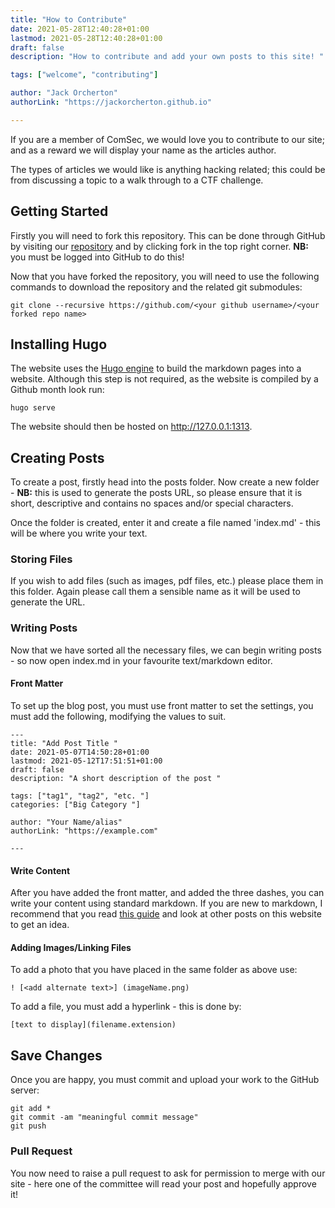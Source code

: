 ```yaml
---
title: "How to Contribute"
date: 2021-05-28T12:40:28+01:00
lastmod: 2021-05-28T12:40:28+01:00
draft: false
description: "How to contribute and add your own posts to this site! "

tags: ["welcome", "contributing"]

author: "Jack Orcherton" 
authorLink: "https://jackorcherton.github.io"

---
```


If you are a member of ComSec, we would love you to contribute to our site; and as a reward we will display your name as the articles author.

The types of articles we would like is anything hacking related; this could be from discussing a topic to a walk through to a CTF challenge.

## Getting Started

Firstly you will need to fork this repository. This can be done through GitHub by visiting our [repository](https://github.com/Cov-ComSec/Cov-ComSec.github.io) and by clicking fork in the top right corner. **NB:** you must be logged into GitHub to do this!

Now that you have forked the repository, you will need to use the following commands to download the repository and the related git submodules:

```
git clone --recursive https://github.com/<your github username>/<your forked repo name>
```

## Installing Hugo

The website uses the [Hugo engine](https://gohugo.io) to build the markdown pages into a website. Although this step is not required, as the website is compiled by a Github month look run:

```
hugo serve
```

The website should then be hosted on http://127.0.0.1:1313.

## Creating Posts

To create a post, firstly head into the posts folder. Now create a new folder - **NB:** this is used to generate the posts URL, so please ensure that it is short, descriptive and contains no spaces and/or special characters.

Once the folder is created, enter it and create a file named 'index.md' - this will be where you write your text.

### Storing Files
If you wish to add files (such as images, pdf files, etc.) please place them in this folder. Again please call them a sensible name as it will be used to generate the URL.

### Writing Posts
Now that we have sorted all the necessary files, we can begin writing posts - so now open index.md in your favourite text/markdown editor.

#### Front Matter
To set up the blog post, you must use front matter to set the settings, you must add the following, modifying the values to suit.

```
---
title: "Add Post Title "
date: 2021-05-07T14:50:28+01:00
lastmod: 2021-05-12T17:51:51+01:00
draft: false
description: "A short description of the post "

tags: ["tag1", "tag2", "etc. "]
categories: ["Big Category "]

author: "Your Name/alias" 
authorLink: "https://example.com"

---
 ```

#### Write Content
After you have added the front matter, and added the three dashes, you can write your content using standard markdown. If you are new to markdown, I recommend that you read [this guide](https://www.markdownguide.org/cheat-sheet/) and look at other posts on this website to get an idea. 

#### Adding Images/Linking Files
To add a photo that you have placed in the same folder as above use:

```
! [<add alternate text>] (imageName.png)
```

To add a file, you must add a hyperlink - this is done by:

```
[text to display](filename.extension)
```

## Save Changes
Once you are happy, you must commit and upload your work to the GitHub server:

```
git add *
git commit -am "meaningful commit message" 
git push 
```

### Pull Request
You now need to raise a pull request to ask for permission to merge with our site - here one of the committee will read your post and hopefully approve it! 
